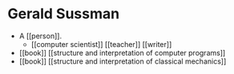 # Gerald Sussman

- A [[person]].
  - [[computer scientist]] [[teacher]] [[writer]]
- [[book]] [[structure and interpretation of computer programs]]
- [[book]] [[structure and interpretation of classical mechanics]]


